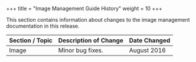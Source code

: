+++
title = "Image Management Guide History"
weight = 10
+++

This section contains information about changes to the image management documentation in this release.

| Section / Topic | Description of Change | Date Changed | 
|  :---- |  :---- |  :---- | 
| Image | Minor bug fixes. | August 2016 | 



